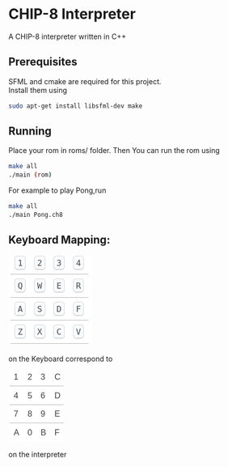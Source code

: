 # CHIP-8 Interpreter

A CHIP-8 interpreter written in C++

## Prerequisites

SFML and cmake are required for this project.<br/>Install them using

```bash
sudo apt-get install libsfml-dev make
```

## Running

Place your rom in roms/ folder. Then You can run the rom using

```bash
make all
./main (rom)
```
For example to play Pong,run
```bash
make all
./main Pong.ch8
```

## Keyboard Mapping:

![Alt text](/assets/Keyboard.png)

on the Keyboard correspond to

![Alt text](/assets/VIP.png)

on the interpreter
